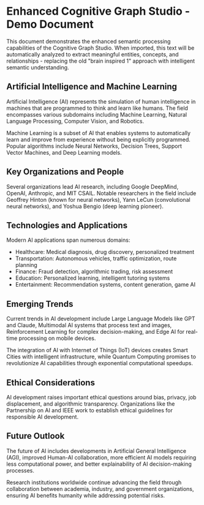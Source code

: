 # Enhanced Cognitive Graph Studio - Demo Document

This document demonstrates the enhanced semantic processing capabilities of the Cognitive Graph Studio. When imported, this text will be automatically analyzed to extract meaningful entities, concepts, and relationships - replacing the old "brain inspired 1" approach with intelligent semantic understanding.

## Artificial Intelligence and Machine Learning

Artificial Intelligence (AI) represents the simulation of human intelligence in machines that are programmed to think and learn like humans. The field encompasses various subdomains including Machine Learning, Natural Language Processing, Computer Vision, and Robotics.

Machine Learning is a subset of AI that enables systems to automatically learn and improve from experience without being explicitly programmed. Popular algorithms include Neural Networks, Decision Trees, Support Vector Machines, and Deep Learning models.

## Key Organizations and People

Several organizations lead AI research, including Google DeepMind, OpenAI, Anthropic, and MIT CSAIL. Notable researchers in the field include Geoffrey Hinton (known for neural networks), Yann LeCun (convolutional neural networks), and Yoshua Bengio (deep learning pioneer).

## Technologies and Applications

Modern AI applications span numerous domains:

- Healthcare: Medical diagnosis, drug discovery, personalized treatment
- Transportation: Autonomous vehicles, traffic optimization, route planning  
- Finance: Fraud detection, algorithmic trading, risk assessment
- Education: Personalized learning, intelligent tutoring systems
- Entertainment: Recommendation systems, content generation, game AI

## Emerging Trends

Current trends in AI development include Large Language Models like GPT and Claude, Multimodal AI systems that process text and images, Reinforcement Learning for complex decision-making, and Edge AI for real-time processing on mobile devices.

The integration of AI with Internet of Things (IoT) devices creates Smart Cities with intelligent infrastructure, while Quantum Computing promises to revolutionize AI capabilities through exponential computational speedups.

## Ethical Considerations

AI development raises important ethical questions around bias, privacy, job displacement, and algorithmic transparency. Organizations like the Partnership on AI and IEEE work to establish ethical guidelines for responsible AI development.

## Future Outlook

The future of AI includes developments in Artificial General Intelligence (AGI), improved Human-AI collaboration, more efficient AI models requiring less computational power, and better explainability of AI decision-making processes.

Research institutions worldwide continue advancing the field through collaboration between academia, industry, and government organizations, ensuring AI benefits humanity while addressing potential risks.
